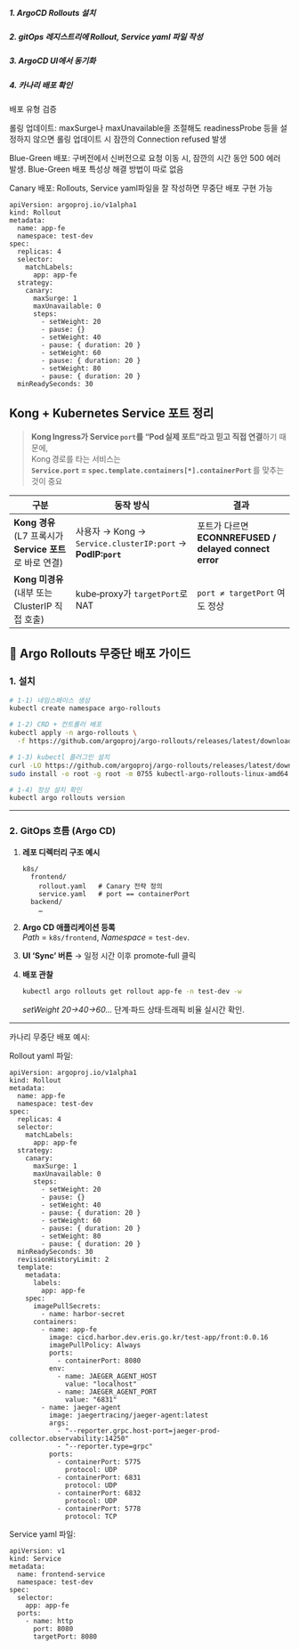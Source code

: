 ##### 1. ArgoCD Rollouts 설치

##### 2. gitOps 레지스트리에 Rollout, Service yaml 파일 작성

##### 3. ArgoCD UI에서 동기화

##### 4. 카나리 배포 확인

배포 유형 검증

롤링 업데이트: maxSurge나 maxUnavailable을 조절해도 readinessProbe 등을 설정하지 않으면 롤링 업데이트 시 잠깐의 Connection refused 발생

Blue-Green 배포: 구버전에서 신버전으로 요청 이동 시, 잠깐의 시간 동안 500 에러 발생. Blue-Green 배포 특성상 해결 방법이 따로 없음

Canary 배포: Rollouts, Service yaml파일을 잘 작성하면 무중단 배포 구현 가능

```
apiVersion: argoproj.io/v1alpha1
kind: Rollout
metadata:
  name: app-fe
  namespace: test-dev
spec:
  replicas: 4
  selector:
    matchLabels:
      app: app-fe
  strategy:
    canary:
      maxSurge: 1
      maxUnavailable: 0
      steps:
        - setWeight: 20
        - pause: {}
        - setWeight: 40
        - pause: { duration: 20 }
        - setWeight: 60
        - pause: { duration: 20 }
        - setWeight: 80
        - pause: { duration: 20 }
  minReadySeconds: 30
```

## Kong + Kubernetes Service 포트 정리

> **Kong Ingress가 Service `port`를 “Pod 실제 포트”라고 믿고 직접 연결**하기 때문에,  
> Kong 경로를 타는 서비스는 **`Service.port` = `spec.template.containers[*].containerPort`** 를 맞추는 것이 중요

|구분|동작 방식|결과|
|---|---|---|
|**Kong 경유**(L7 프록시가 **Service 포트**로 바로 연결)|사용자 → Kong → `Service.clusterIP:port` → **PodIP:`port`**|포트가 다르면 **ECONNREFUSED / delayed connect error**|
|**Kong 미경유**(내부 또는 ClusterIP 직접 호출)|kube‑proxy가 `targetPort`로 NAT|`port ≠ targetPort` 여도 정상|

## 🔄 Argo Rollouts 무중단 배포 가이드

### 1. 설치

```bash
# 1‑1) 네임스페이스 생성
kubectl create namespace argo-rollouts

# 1‑2) CRD + 컨트롤러 배포
kubectl apply -n argo-rollouts \
  -f https://github.com/argoproj/argo-rollouts/releases/latest/download/install.yaml

# 1‑3) kubectl 플러그인 설치
curl -LO https://github.com/argoproj/argo-rollouts/releases/latest/download/kubectl-argo-rollouts-linux-amd64
sudo install -o root -g root -m 0755 kubectl-argo-rollouts-linux-amd64 /usr/local/bin/kubectl-argo-rollouts

# 1‑4) 정상 설치 확인
kubectl argo rollouts version
```

---

### 2. GitOps 흐름 (Argo CD)

1. **레포 디렉터리 구조 예시**
    
    ```
    k8s/
      frontend/
        rollout.yaml   # Canary 전략 정의
        service.yaml   # port == containerPort
      backend/
        …
    ```
    
2. **Argo CD 애플리케이션 등록**  
    _Path_ = `k8s/frontend`, _Namespace_ = `test-dev`.
    
3. **UI ‘Sync’ 버튼** → 일정 시간 이후 promote-full 클릭
    
4. **배포 관찰**
    
    ```bash
    kubectl argo rollouts get rollout app-fe -n test-dev -w
    ```
    
    _setWeight 20→40→60…_ 단계·파드 상태·트래픽 비율 실시간 확인.

---

카나리 무중단 배포 예시:

Rollout yaml 파일:
```
apiVersion: argoproj.io/v1alpha1
kind: Rollout
metadata:
  name: app-fe
  namespace: test-dev
spec:
  replicas: 4
  selector:
    matchLabels:
      app: app-fe
  strategy:
    canary:
      maxSurge: 1
      maxUnavailable: 0
      steps:
        - setWeight: 20
        - pause: {}
        - setWeight: 40
        - pause: { duration: 20 }
        - setWeight: 60
        - pause: { duration: 20 }
        - setWeight: 80
        - pause: { duration: 20 }
  minReadySeconds: 30
  revisionHistoryLimit: 2
  template:
    metadata:
      labels:
        app: app-fe
    spec:
      imagePullSecrets:
        - name: harbor-secret
      containers:
        - name: app-fe
          image: cicd.harbor.dev.eris.go.kr/test-app/front:0.0.16
          imagePullPolicy: Always
          ports:
            - containerPort: 8080
          env:
            - name: JAEGER_AGENT_HOST
              value: "localhost"
            - name: JAEGER_AGENT_PORT
              value: "6831"
        - name: jaeger-agent
          image: jaegertracing/jaeger-agent:latest
          args:
            - "--reporter.grpc.host-port=jaeger-prod-collector.observability:14250"
            - "--reporter.type=grpc"
          ports:
            - containerPort: 5775
              protocol: UDP
            - containerPort: 6831
              protocol: UDP
            - containerPort: 6832
              protocol: UDP
            - containerPort: 5778
              protocol: TCP
```

Service yaml 파일:
```
apiVersion: v1
kind: Service
metadata:
  name: frontend-service
  namespace: test-dev
spec:
  selector:
    app: app-fe
  ports:
    - name: http
      port: 8080
      targetPort: 8080
```